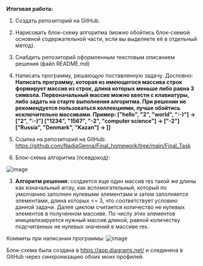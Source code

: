 
<strong>Итоговая работа:</strong>

1. Создать репозиторий на GitHub.
2. Нарисовать блок-схему алгоритма (можно обойтись блок-схемой основной содержательной части, если вы выделяете её в отдельный метод).
3. Снабдить репозиторий оформленным текстовым описанием решения (файл README.md)
4. Написать программу, решающую поставленную задачу.
Дословно: <strong>Написать программу, которая из имеющегося массива строк формирует массив из строк, длина которых меньше либо равна 3 символа. Первоначальный массив можно ввести с клавиатуры, либо задать на старте выполнения алгоритма. При решении не рекомендуется пользоваться коллекциями, лучше обойтись исключительно массивами.
Пример: ["hello", "2", "world", ":-)"] -> ["2", ":-)"]
["1234", "1567", "-2", "computer science"] -> ["-2"]
["Russia", "Denmark", "Kazan"] -> [] </strong>

1. Cсылка на репозиторий на GitHub: https://github.com/NadiaGenna/Final_homework/tree/main/Final_Task
2. Блок-схема алгоритма (псевдокод):

![image](https://user-images.githubusercontent.com/108814220/190869121-2576349c-9874-4c11-934f-4eff4469405f.png)

3. <strong>Алгоритм решения:</strong> создается еще один массив res такой же длины как изначальный array, как вспомогательный, который по умолчанию заполнен нулевыми элементами и затем заполняется элементами, длина которых <= 3, что соответствует условию данной задачи. Далее циклом считается количество не нулевых элементов в полученном массиве. По числу этих элементов инициализируется нужный массив длиной, равной количеству подсчитанных не нулевых значений в массиве res.

Коммиты при написании программы: ![image](https://user-images.githubusercontent.com/108814220/190869393-08a7ebcf-876b-4e26-a324-012f6f7fbd41.png)



Блок-схема была создана в https://app.diagrams.net/ и соединена в GitHub через синхронизацию обоих моих профилей.
